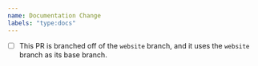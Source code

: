 ```yaml
---
name: Documentation Change
labels: "type:docs"
---
```


- [ ] This PR is branched off of the `website` branch, and it uses the `website` branch as its base branch.
